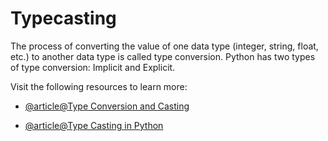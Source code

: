 # Typecasting

The process of converting the value of one data type (integer, string, float, etc.) to another data type is called type conversion. Python has two types of type conversion: Implicit and Explicit.

Visit the following resources to learn more:

- [@article@Type Conversion and Casting](https://www.programiz.com/python-programming/type-conversion-and-casting)

- [@article@Type Casting in Python](https://www.geeksforgeeks.org/type-casting-in-python/)
